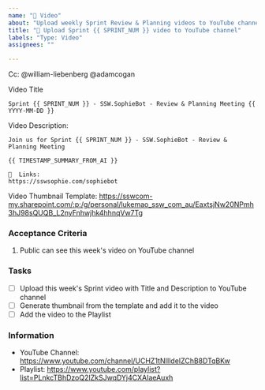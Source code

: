 ```yaml
---
name: "🎥 Video"
about: "Upload weekly Sprint Review & Planning videos to YouTube channel"
title: "🎥 Upload Sprint {{ SPRINT_NUM }} video to YouTube channel"
labels: "Type: Video"
assignees: ""

---
```


Cc: @william-liebenberg @adamcogan

Video Title
```
Sprint {{ SPRINT_NUM }} - SSW.SophieBot - Review & Planning Meeting {{ YYYY-MM-DD }}
```

Video Description:
```
Join us for Sprint {{ SPRINT_NUM }} - SSW.SophieBot - Review & Planning Meeting

{{ TIMESTAMP_SUMMARY_FROM_AI }}

🔗  Links:
https://sswsophie.com/sophiebot
```

Video Thumbnail Template:
https://sswcom-my.sharepoint.com/:p:/g/personal/lukemao_ssw_com_au/EaxtsjNw20NPmh3hJ98sQUQB_L2nyFnhwjhk4hhnqVw7Tg
<!--
Thumbnail Generation - take a screenshot in PowerPoint fullscreen mode (1920x1080)
 -->

### Acceptance Criteria
1. Public can see this week's video on YouTube channel

### Tasks
- [ ] Upload this week's Sprint video with Title and Description to YouTube channel
- [ ] Generate thumbnail from the template and add it to the video
- [ ] Add the video to the Playlist

### Information
- YouTube Channel: https://www.youtube.com/channel/UCHZ1tNIIldeIZChB8DTqBKw
- Playlist: https://www.youtube.com/playlist?list=PLnkcTBhDzoQ2IZkSJwqDYj4CXAIaeAuxh
